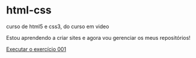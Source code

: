 # html-css
 curso de html5 e css3, do curso em video

 Estou aprendendo a criar sites e agora vou gerenciar os meus repositórios!

 <a href="https://denisemendesjanota.github.io/html-css/exercicios/ex014/index.html">Executar o exercício 001</a>
